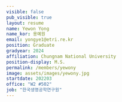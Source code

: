 ```yaml
---
visible: false
pub_visible: true
layout: resume
name: Yewon Yong
name_kor: 용예원
email: yongye1@etri.re.kr
position: Graduate
gradyear: 2024
affiliation: Chungnam National University
position-display: M.S.
permalink: /members/yewony
image: assets/images/yewony.jpg
startdate: 202203
office: "W2 #502"
job: "한국생명공학연구원"
---
```

